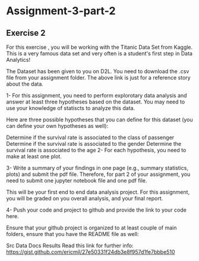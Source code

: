 # Assignment-3-part-2


## Exercise 2
For this exercise , you will be working with the Titanic Data Set from Kaggle. This is a very famous data set and very often is a student's first step in Data Analytics!

The Dataset has been given to you on D2L. You need to download the .csv file from your assignment folder. The above link is just for a reference story about the data.

1- For this assignment, you need to perform explorotary data analysis and answer at least three hypotheses based on the dataset. You may need to use your knowledge of statiscts to analyze this data.

Here are three possible hypotheses that you can define for this dataset (you can define your own hypotheses as well):

Determine if the survival rate is associated to the class of passenger
Determine if the survival rate is associated to the gender
Determine the survival rate is associated to the age
2- For each hypothesis, you need to make at least one plot.

3- Write a summary of your findings in one page (e.g., summary statistics, plots) and submit the pdf file. Therefore, for part 2 of your assignment, you need to submit one jupyter notebook file and one pdf file.

This will be your first end to end data analysis project. For this assignment, you will be graded on you overall analysis, and your final report.

4- Push your code and project to github and provide the link to your code here.

Ensure that your github project is organized to at least couple of main folders, ensure that you have the README file as well:

Src
Data
Docs
Results
Read this link for further info: https://gist.github.com/ericmjl/27e50331f24db3e8f957d1fe7bbbe510
